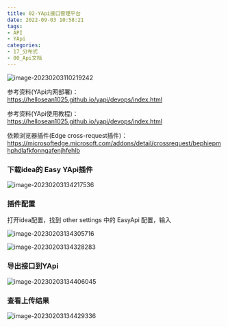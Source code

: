```yaml
---
title: 02-YApi接口管理平台
date: 2022-09-03 10:58:21
tags:
- API
- YApi
categories: 
- 17_分布式
- 00_Api文档
---
```


![image-20230203110219242](https://jy-imgs.oss-cn-beijing.aliyuncs.com/img/20230203112035.png)

参考资料(YApi内网部署)：https://hellosean1025.github.io/yapi/devops/index.html

参考资料(YApi使用教程)：https://hellosean1025.github.io/yapi/devops/index.html

依赖浏览器插件(Edge cross-request插件)：https://microsoftedge.microsoft.com/addons/detail/crossrequest/bephiepmhphdlafkfonngafenjhfehlb



### 下载idea的 Easy YApi插件

![image-20230203134217536](https://jy-imgs.oss-cn-beijing.aliyuncs.com/img/20230203134218.png)

### 插件配置

打开idea配置，找到 other settings 中的 EasyApi 配置，输入

![image-20230203134305716](https://jy-imgs.oss-cn-beijing.aliyuncs.com/img/20230203134306.png)

![image-20230203134328283](https://jy-imgs.oss-cn-beijing.aliyuncs.com/img/20230203134329.png)

### 导出接口到YApi

![image-20230203134406045](https://jy-imgs.oss-cn-beijing.aliyuncs.com/img/20230203134407.png)

### 查看上传结果

![image-20230203134429336](https://jy-imgs.oss-cn-beijing.aliyuncs.com/img/20230203134430.png)
